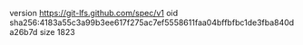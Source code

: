 version https://git-lfs.github.com/spec/v1
oid sha256:4183a55c3a99b3ee617f275ac7ef5558611faa04bffbfbc1de3fba840da26b7d
size 1823
